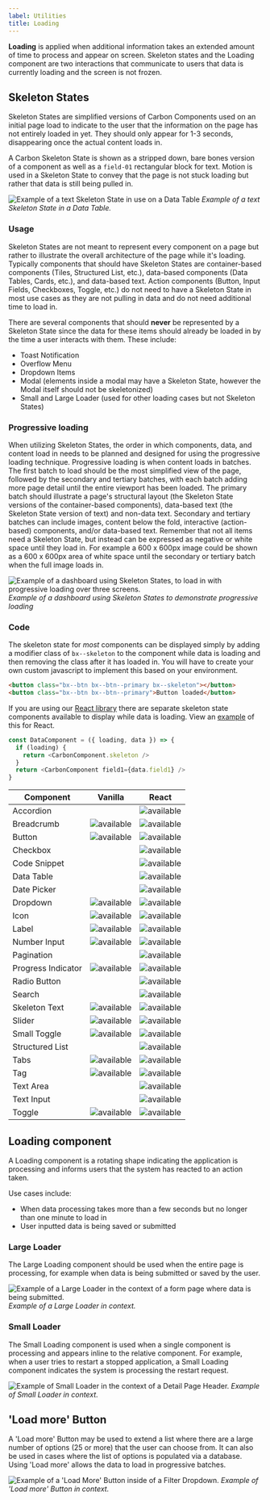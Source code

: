 ```yaml
---
label: Utilities
title: Loading
---
```


<page-intro>**Loading** is applied when additional information takes an extended amount of time to process and appear on screen. Skeleton states and the Loading component are two interactions that communicate to users that data is currently loading and the screen is not frozen.</page-intr0>


## Skeleton States

Skeleton States are simplified versions of Carbon Components used on an initial page load to indicate to the user that the information on the page has not entirely loaded in yet. They should only appear for 1-3 seconds, disappearing once the actual content loads in.

A Carbon Skeleton State is shown as a stripped down, bare bones version of a component as well as a `field-01` rectangular block for text. Motion is used in a Skeleton State to convey that the page is not stuck loading but rather that data is still being pulled in.

![Example of a text Skeleton State in use on a Data Table](images/data-table-skeleton-state.gif)
_Example of a text Skeleton State in a Data Table._


### Usage
Skeleton States are not meant to represent every component on a page but rather to illustrate the overall architecture of the page while it's loading. Typically components that should have Skeleton States are container-based components (Tiles, Structured List, etc.), data-based components (Data Tables, Cards, etc.), and data-based text. Action components (Button, Input Fields, Checkboxes, Toggle, etc.) do not need to have a Skeleton State in most use cases as they are not pulling in data and do not need additional time to load in.  

There are several components that should **never** be represented by a Skeleton State since the data for these items should already be loaded in by the time a user interacts with them. These include:

- Toast Notification
- Overflow Menu
- Dropdown Items
- Modal (elements inside a modal may have a Skeleton State, however the Modal itself should not be skeletonized)
- Small and Large Loader (used for other loading cases but not Skeleton States)


### Progressive loading

When utilizing Skeleton States, the order in which components, data, and content load in needs to be planned and designed for using the progressive loading technique. Progressive loading is when content loads in batches. The first batch to load should be the most simplified view of the page, followed by the secondary and tertiary batches, with each batch adding more page detail until the entire viewport has been loaded. The primary batch should illustrate a page's structural layout (the Skeleton State versions of the container-based components), data-based text (the Skeleton State version of text) and non-data text. Secondary and tertiary batches can include images, content below the fold, interactive (action-based) components, and/or data-based text. Remember that not all items need a Skeleton State, but instead can be expressed as negative or white space until they load in. For example a 600 x 600px image could be shown as a 600 x 600px area of white space until the secondary or tertiary batch when the full image loads in.

![Example of a dashboard using Skeleton States, to load in with progressive loading over three screens.](images/Progressive-Loading.png)
_Example of a dashboard using Skeleton States to demonstrate progressive loading_



### Code

The skeleton state for _most_ components can be displayed simply by adding a modifier class of `bx--skeleton` to the component while data is loading and then removing the class after it has loaded in. You will have to create your own custom javascript to implement this based on your environment.

```html
<button class="bx--btn bx--btn--primary bx--skeleton"></button>
<button class="bx--btn bx--btn--primary">Button loaded</button>
```
If you are using our [React library](http://react.carbondesignsystem.com/) there are separate skeleton state components available to display while data is loading. View an [example](https://codesandbox.io/s/wq264y43k8) of this for React.
```javascript
const DataComponent = ({ loading, data }) => {
  if (loading) {
    return <CarbonComponent.skeleton />
  }
  return <CarbonComponent field1={data.field1} />
}
```

| Component          | Vanilla | React |
|--------------------|---------|-------|
| Accordion          |  | ![available](images/checkmark--glyph.svg)|
| Breadcrumb         | ![available](images/checkmark--glyph.svg)| ![available](images/checkmark--glyph.svg)|
| Button             | ![available](images/checkmark--glyph.svg)| ![available](images/checkmark--glyph.svg)|
| Checkbox           |  | ![available](images/checkmark--glyph.svg)|
| Code Snippet       |  | ![available](images/checkmark--glyph.svg)|
| Data Table         |  | ![available](images/checkmark--glyph.svg)|
| Date Picker        |  | ![available](images/checkmark--glyph.svg)|
| Dropdown           | ![available](images/checkmark--glyph.svg)| ![available](images/checkmark--glyph.svg)|
| Icon               | ![available](images/checkmark--glyph.svg)| ![available](images/checkmark--glyph.svg)|
| Label              | ![available](images/checkmark--glyph.svg)| ![available](images/checkmark--glyph.svg)|
| Number Input       | ![available](images/checkmark--glyph.svg)| ![available](images/checkmark--glyph.svg)|
| Pagination         |   | ![available](images/checkmark--glyph.svg)|
| Progress Indicator | ![available](images/checkmark--glyph.svg)| ![available](images/checkmark--glyph.svg)|
| Radio Button       |  | ![available](images/checkmark--glyph.svg)|
| Search             |  | ![available](images/checkmark--glyph.svg)|
| Skeleton Text      | ![available](images/checkmark--glyph.svg)| ![available](images/checkmark--glyph.svg)|
| Slider             | ![available](images/checkmark--glyph.svg)| ![available](images/checkmark--glyph.svg)|
| Small Toggle       | ![available](images/checkmark--glyph.svg)| ![available](images/checkmark--glyph.svg)|
| Structured List    |   | ![available](images/checkmark--glyph.svg)|
| Tabs               | ![available](images/checkmark--glyph.svg)| ![available](images/checkmark--glyph.svg)|
| Tag                | ![available](images/checkmark--glyph.svg)| ![available](images/checkmark--glyph.svg)|
| Text Area           |  | ![available](images/checkmark--glyph.svg)|
| Text Input         |  | ![available](images/checkmark--glyph.svg)|
| Toggle             | ![available](images/checkmark--glyph.svg)| ![available](images/checkmark--glyph.svg)|



## Loading component

A Loading component is a rotating shape indicating the application is processing and informs users that the system has reacted to an action taken.

Use cases include:

- When data processing takes more than a few seconds but no longer than one minute to load in
- User inputted data is being saved or submitted


### Large Loader

The Large Loading component should be used when the entire page is processing, for example when data is being submitted or saved by the user.

![Example of a Large Loader in the context of a form page where data is being submitted.](images/Large-Loader.png)
_Example of a Large Loader in context._

### Small Loader
The Small Loading component is used when a single component is processing and appears inline to the relative component. For example, when a user tries to restart a stopped application, a Small Loading component indicates the system is processing the restart request.

![Example of Small Loader in the context of a Detail Page Header.](images/small-loading-1.gif)
_Example of Small Loader in context._

## 'Load more' Button

A 'Load more' Button may be used to extend a list where there are a large number of options (25 or more) that the user can choose from. It can also be used in cases where the list of options is populated via a database. Using 'Load more' allows the data to load in progressive batches.

![Example of a 'Load More' Button inside of a Filter Dropdown.](images/load-more.png)
_Example of 'Load more' Button in context._

<!--## Progress Loader

A Progress Loader is used to represent a specific load time for an item. This amount of time, whatever unit, can be measured based on actual events.

Use cases for a Progress Loader include:

- A file being uploaded (0 to 100%)
- A new item being provisioned (0 to 10 minutes)

*Example gif of file being uploaded (Is this the best use case?*-->
